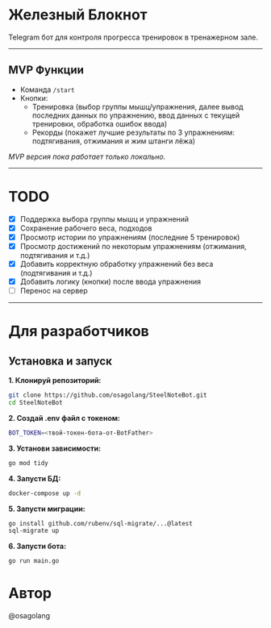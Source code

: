 # Железный Блокнот
Telegram бот для контроля прогресса тренировок в тренажерном зале.

---

## MVP Функции

- Команда `/start`
- Кнопки:
  - Тренировка (выбор группы мышц/упражнения, далее вывод последних данных по упражнению, ввод данных с текущей тренировки, обработка ошибок ввода)
  - Рекорды (покажет лучшие результаты по 3 упражнениям: подтягивания, отжимания и жим штанги лёжа)

*MVP версия пока работает только локально.*

---

# TODO
- [x] Поддержка выбора группы мышц и упражнений
- [x] Сохранение рабочего веса, подходов
- [x] Просмотр истории по упражнениям (последние 5 тренировок)
- [x] Просмотр достижений по некоторым упражнениям (отжимания, подтягивания и т.д.)
- [x] Добавить корректную обработку упражнений без веса (подтягивания и т.д.)
- [x] Добавить логику (кнопки) после ввода упражнения
- [ ] Перенос на сервер

---

# Для разработчиков
## Установка и запуск

**1. Клонируй репозиторий:**
```bash
git clone https://github.com/osagolang/SteelNoteBot.git
cd SteelNoteBot
```
**2. Создай .env файл с токеном:**
```bash
BOT_TOKEN=<твой-токен-бота-от-BotFather>
```
**3. Установи зависимости:**
```bash
go mod tidy
```
**4. Запусти БД:**
```bash
docker-compose up -d
```
**5. Запусти миграции:**
```bash
go install github.com/rubenv/sql-migrate/...@latest
sql-migrate up
```
**6. Запусти бота:**
```bash
go run main.go
```

# Автор
@osagolang